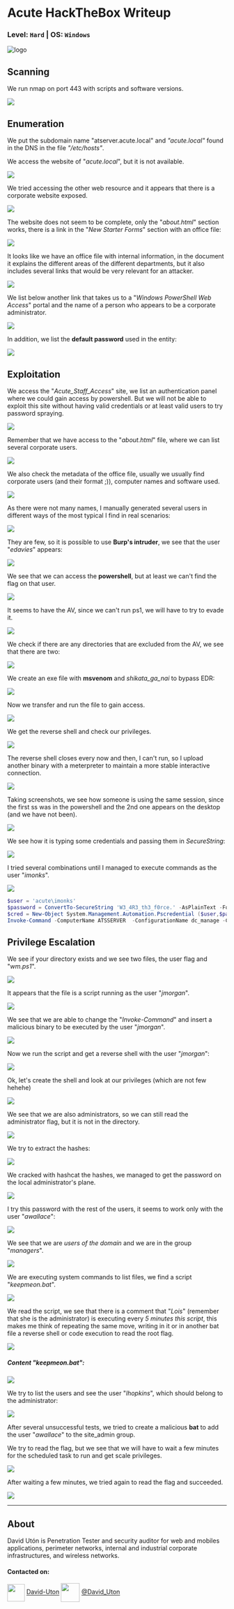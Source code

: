 # Acute HackTheBox Writeup
### Level: `Hard` | OS: `Windows`

![logo](1.png)

## Scanning
We run nmap on port 443 with scripts and software versions.

![](2.png)

## Enumeration
We put the subdomain name "atserver.acute.local" and *"acute.local"* found in the DNS in the file *"/etc/hosts"*.

We access the website of "*acute.local*", but it is not available.

![](3.png)

We tried accessing the other web resource and it appears that there is a corporate website exposed.

![](4.png)

The website does not seem to be complete, only the "*about.html*" section works, there is a link in the "*New Starter Forms*" section with an office file:

![](5.png)

It looks like we have an office file with internal information, in the document it explains the different areas of the different departments, but it also includes several links that would be very relevant for an attacker.

![](6.png)

We list below another link that takes us to a "*Windows PowerShell Web Access*" portal and the name of a person who appears to be a corporate administrator.

![](7.png)

In addition, we list the **default password** used in the entity:

![](8.png)


## Exploitation
We access the "*Acute_Staff_Access*" site, we list an authentication panel where we could gain access by powershell. But we will not be able to exploit this site without having valid credentials or at least valid users to try password spraying. 


![](9.png)

Remember that we have access to the "*about.html*" file, where we can list several corporate users.

![](10.png)

We also check the metadata of the office file, usually we usually find corporate users (and their format ;)), computer names and software used.

![](11.png)

As there were not many names, I manually generated several users in different ways of the most typical I find in real scenarios:

![](12.png)

They are few, so it is possible to use **Burp's intruder**, we see that the user "*edavies*" appears:

![](13.png)

We see that we can access the **powershell**, but at least we can't find the flag on that user.

![](14.png)

It seems to have the AV, since we can't run ps1, we will have to try to evade it.

![](15.png)

We check if there are any directories that are excluded from the AV, we see that there are two:

![](16.png)

We create an exe file with **msvenom** and *shikata_ga_nai* to bypass EDR:

![](17.png)

Now we transfer and run the file to gain access.

![](18.png)

We get the reverse shell and check our privileges.

![](19.png)

The reverse shell closes every now and then, I can't run, so I upload another binary with a meterpreter to maintain a more stable interactive connection.

![](20.png)

Taking screenshots, we see how someone is using the same session, since the first ss was in the powershell and the 2nd one appears on the desktop (and we have not been).

![](21.png)

We see how it is typing some credentials and passing them in *SecureString*:

![](22.png)

I tried several combinations until I managed to execute commands as the user "*imonks*".

![](23.png)

```powershell
$user = 'acute\imonks'
$password = ConvertTo-SecureString 'W3_4R3_th3_f0rce.' -AsPlainText -Force
$cred = New-Object System.Management.Automation.Pscredential ($user,$password)
Invoke-Command -ComputerName ATSSERVER  -ConfigurationName dc_manage -Cred $cred -ScriptBlock { whoami } 
```


## Privilege Escalation
We see if your directory exists and we see two files, the user flag and "*wm.ps1*".

![](24.png)

It appears that the file is a script running as the user "*jmorgan*".

![](25.png)

We see that we are able to change the "*Invoke-Command*" and insert a malicious binary to be executed by the user "*jmorgan*".

![](26.png)

Now we run the script and get a reverse shell with the user "*jmorgan*":

![](27.png)

Ok, let's create the shell and look at our privileges (which are not few hehehe)

![](28.png)

We see that we are also administrators, so we can still read the administrator flag, but it is not in the directory.

![](29.png)

We try to extract the hashes:

![](30.png)

We cracked with hashcat the hashes, we managed to get the password on the local administrator's plane. 

![](31.png)

I try this password with the rest of the users, it seems to work only with the user "*awallace*":

![](32.png)

We see that we are *users of the domain* and we are in the group "*managers*".

![](33.png)

We are executing system commands to list files, we find a script "*keepmeon.bat*".

![](34.png)

We read the script, we see that there is a comment that "*Lois*" (remember that she is the administrator) is executing every *5 minutes this script*, this makes me think of repeating the same move, writing in it or in another bat file a reverse shell or code execution to read the root flag.

![](35.png)

##### Content "keepmeon.bat":

![](36.png)

We try to list the users and see the user "*lhopkins*", which should belong to the administrator:

![](37.png)

After several unsuccessful tests, we tried to create a malicious **bat** to add the user "*awallace*" to the site_admin group.

We try to read the flag, but we see that we will have to wait a few minutes for the scheduled task to run and get scale privileges.

![](38.png)

After waiting a few minutes, we tried again to read the flag and succeeded.

![](39.png)

---
## About

David Utón is Penetration Tester and security auditor for web and mobiles applications, perimeter networks, internal and industrial corporate infrastructures, and wireless networks.

#### Contacted on:

<img src='https://m3n0sd0n4ld.github.io/imgs/linkedin.png' width='40' align='center'> [David-Uton](https://www.linkedin.com/in/david-uton/)
<img src='https://m3n0sd0n4ld.github.io/imgs/twitter.png' width='43' align='center'> [@David_Uton](https://twitter.com/David_Uton)
